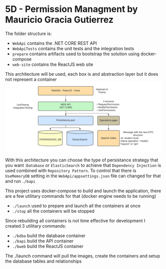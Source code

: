 # 5D - Permission Managment by Mauricio Gracia Gutierrez

The folder structure is:
 - `WebApi` contains the .NET CORE REST API
 - `WebApiTests` contains the unit tests and the integration tests
 - `prepare` contains artifacts used to bootstrap the solution using docker-compose
 - `web-site` contains the ReactJS web site

This architecture will be used, each box is and abstraction layer but it does not represent a container
![alt text](Architecture.png "Title")

With this architecture you can choose the type of persistance strategy that you want :`Database` or `ElasticSearch` to achieve that 
`Dependency Injection` is used combined with `Repository Pattern`. To control that there is `UseMemoryDB` setting in the `WebApi/appsettings.json` file can changed for that and run `./bapi`

This project uses docker-compose to build and launch the application, there are a few utilitary commands for that (docker engine needs to be running)
- `./launch` used to prepare and launch all the containers at once
- `./stop` all the containers will be stopped

Since rebuilding all containers is not time effective for development I created 3 utilitary commands:
- `./bdba` build the database container
- `./bapi` build the API container
- `./bweb` build the ReactJS container

The ./launch command will pull the images, create the containers and setup the database tables and relationships
